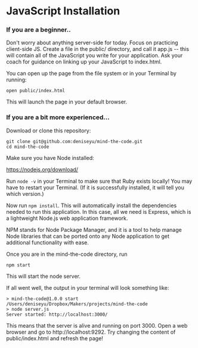 # JavaScript Installation

### If you are a beginner..

Don't worry about anything server-side for today. Focus on practicing client-side JS. Create a file in the public/ directory, and call it app.js -- this will contain all of the JavaScript you write for your application. Ask your coach for guidance on linking up your JavaScript to index.html.

You can open up the page from the file system or in your Terminal by running:

```
open public/index.html
```

This will launch the page in your default browser.

### If you are a bit more experienced...

Download or clone this repository:

```
git clone git@github.com:deniseyu/mind-the-code.git
cd mind-the-code
```

Make sure you have Node installed:

https://nodejs.org/download/

Run ```node -v``` in your Terminal to make sure that Ruby exists locally! You may have to restart your Terminal. (If it is successfully installed, it will tell you which version.)

Now run ```npm install```. This will automatically install the dependencies needed to run this application. In this case, all we need is Express, which is a lightweight Node.js web application framework.

NPM stands for Node Package Manager, and it is a tool to help manage Node libraries that can be ported onto any Node application to get additional functionality with ease.

Once you are in the mind-the-code directory, run

```
npm start
```

This will start the node server.

If all went well, the output in your terminal will look something like:

```
> mind-the-code@1.0.0 start /Users/deniseyu/Dropbox/Makers/projects/mind-the-code
> node server.js
Server started: http://localhost:3000/
```

This means that the server is alive and running on port 3000. Open a web browser and go to http://localhost:9292. Try changing the content of public/index.html and refresh the page!
